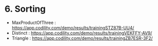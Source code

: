 # 6. Sorting
- MaxProductOfThree : https://app.codility.com/demo/results/trainingSTZ87B-UU4/
- Distinct : https://app.codility.com/demo/results/trainingVEKFFY-AV9/
- Triangle : https://app.codility.com/demo/results/trainingZB7ESR-3F2/

